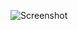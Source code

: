 ![Screenshot](https://raw.githubusercontent.com/Cryakl/Ultimate-RAT-Collection/refs/heads/main/Theef/Theef%20v2.10/Screenshot.png)
